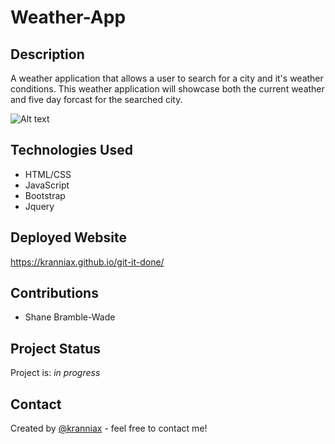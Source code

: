 # Weather-App

## Description

A weather application that allows a user to search for a city and it's weather conditions. This weather application will showcase both the current weather and five day forcast for the searched city.

![Alt text](/assets/images/Screenshot%202023-06-12%20182044.jpg)

## Technologies Used

* HTML/CSS
* JavaScript
* Bootstrap
* Jquery

## Deployed Website

<https://kranniax.github.io/git-it-done/>

## Contributions

* Shane Bramble-Wade

## Project Status

Project is: _in progress_

## Contact

Created by [@kranniax](https://twitter.com/kranniax) - feel free to contact me!

